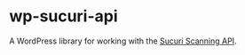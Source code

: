 # wp-sucuri-api

A WordPress library for working with the [Sucuri Scanning API](https://kb.sucuri.net/monitoring/scanning-api).
